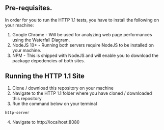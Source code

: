 ## Pre-requisites.

In order for you to run the HTTP 1.1 tests, you have to install the following on your machine:

1. Google Chrome - Will be used for analyzing web page performances using the Waterfall Diagram.
2. NodeJS 10+ - Running both servers require NodeJS to be installed on your machine.
3. NPM - This is shipped with NodeJS and will enable you to download the package depedencies of both sites.

## Running the HTTP 1.1 Site

1. Clone / download this repository on your machine
2. Navigate to the HTTP 1.1 folder where you have cloned / downloaded this repository
3. Run the command below on your terminal

```sh
http-server
```
4. Navigate to http://localhost:8080
